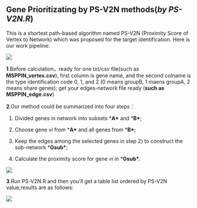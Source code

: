 ## Gene Prioritizating by PS-V2N methods(*by PS-V2N.R*)

This is a shortest path-based algorithm named PS-V2N (Proximity Score of Vertex to Network) which was proposed for the target identification. Here is our work pipeline:

![](https://github.com/windforclouds/PS-V2N/blob/master/pictures/pipeline.png)

**1**.Before calculation，ready for one txt/csv file(such as **MSPPIN_vertex.csv**), first column is gene name, and the second colname is the type identification code 0, 1, and 2 (0 means groupB, 1 maens groupA, 2 means share genes); get your edges-network file ready (**such as MSPPIN_edge.csv**)

**2**.Our method could be summarized into four steps：

1)   Divided genes in network into subsets ***A\*** and ***B\***;

2)   Choose gene *vi* from ***A\*** and all genes from ***B\***;

3)   Keep the edges among the selected genes in step 2) to construct the sub-network ***Gsub\***;

4)   Calculate the proximity score for gene *vi* in ***Gsub\*.**

![](https://github.com/windforclouds/PS-V2N/blob/master/pictures/PS-V2N.png)

**3**.Run PS-V2N.R and then you'll get a table list ordered by PS-V2N value,results are as follows:

![](https://github.com/windforclouds/PS-V2N/blob/master/pictures/results.png)
